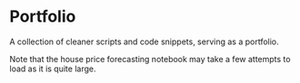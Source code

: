 # Portfolio
A collection of cleaner scripts and code snippets, serving as a portfolio.

Note that the house price forecasting notebook may take a few attempts to load as it is quite large.
